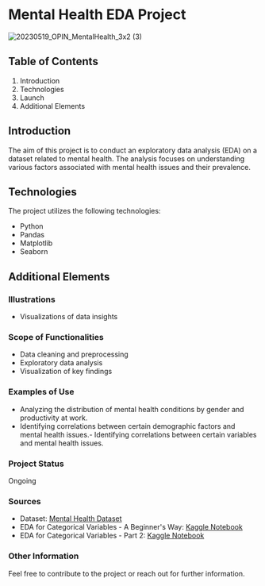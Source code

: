# Mental Health EDA Project
![20230519_OPIN_MentalHealth_3x2 (3)](https://github.com/celefigs/EDA-milestone-3/assets/156691291/e4dda38e-90a2-4234-8a16-50d3d37c477e)
## Table of Contents
1. Introduction
2. Technologies
3. Launch
4. Additional Elements

## Introduction
The aim of this project is to conduct an exploratory data analysis (EDA) on a dataset related to mental health. The analysis focuses on understanding various factors associated with mental health issues and their prevalence.

## Technologies
The project utilizes the following technologies:
- Python
- Pandas
- Matplotlib
- Seaborn

## Additional Elements

### Illustrations
- Visualizations of data insights

### Scope of Functionalities
- Data cleaning and preprocessing
- Exploratory data analysis
- Visualization of key findings

### Examples of Use
- Analyzing the distribution of mental health conditions by gender and productivity at work.
- Identifying correlations between certain demographic factors and mental health issues.- Identifying correlations between certain variables and mental health issues.

### Project Status
Ongoing

### Sources
- Dataset: [Mental Health Dataset](https://www.kaggle.com/datasets/bhavikjikadara/mental-health-dataset)
- EDA for Categorical Variables - A Beginner's Way: [Kaggle Notebook](https://www.kaggle.com/code/nextbigwhat/eda-for-categorical-variables-a-beginner-s-way)
- EDA for Categorical Variables - Part 2: [Kaggle Notebook](https://www.kaggle.com/code/nextbigwhat/eda-for-categorical-variables-part-2)

### Other Information
Feel free to contribute to the project or reach out for further information.
